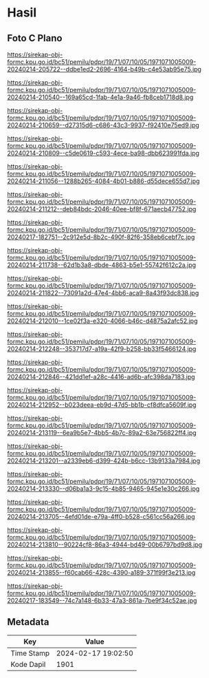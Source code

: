 # Hasil

## Foto C Plano

https://sirekap-obj-formc.kpu.go.id/bc51/pemilu/pdpr/19/71/07/10/05/1971071005009-20240214-205722--ddbe1ed2-2696-4164-b49b-c4e53ab95e75.jpg

https://sirekap-obj-formc.kpu.go.id/bc51/pemilu/pdpr/19/71/07/10/05/1971071005009-20240214-210540--169a65cd-1fab-4e1a-9a46-fb8ceb1718d8.jpg

https://sirekap-obj-formc.kpu.go.id/bc51/pemilu/pdpr/19/71/07/10/05/1971071005009-20240214-210659--d27315d6-c686-43c3-9937-f92410e75ed9.jpg

https://sirekap-obj-formc.kpu.go.id/bc51/pemilu/pdpr/19/71/07/10/05/1971071005009-20240214-210809--c5de0619-c593-4ece-ba98-dbb623991fda.jpg

https://sirekap-obj-formc.kpu.go.id/bc51/pemilu/pdpr/19/71/07/10/05/1971071005009-20240214-211056--1288b265-4084-4b01-b886-d55dece655d7.jpg

https://sirekap-obj-formc.kpu.go.id/bc51/pemilu/pdpr/19/71/07/10/05/1971071005009-20240214-211212--deb84bdc-2046-40ee-bf8f-671aecb47752.jpg

https://sirekap-obj-formc.kpu.go.id/bc51/pemilu/pdpr/19/71/07/10/05/1971071005009-20240217-182751--2c912e5d-8b2c-490f-82f6-358eb6cebf7c.jpg

https://sirekap-obj-formc.kpu.go.id/bc51/pemilu/pdpr/19/71/07/10/05/1971071005009-20240214-211738--62d1b3a8-dbde-4863-b5e1-55742f612c2a.jpg

https://sirekap-obj-formc.kpu.go.id/bc51/pemilu/pdpr/19/71/07/10/05/1971071005009-20240214-211822--73091a2d-47e4-4bb6-aca9-8a43f93dc838.jpg

https://sirekap-obj-formc.kpu.go.id/bc51/pemilu/pdpr/19/71/07/10/05/1971071005009-20240214-212010--1ce02f3a-e320-4066-b46c-d4875a2afc52.jpg

https://sirekap-obj-formc.kpu.go.id/bc51/pemilu/pdpr/19/71/07/10/05/1971071005009-20240214-212248--353717d7-a19a-42f9-b258-bb33f5466124.jpg

https://sirekap-obj-formc.kpu.go.id/bc51/pemilu/pdpr/19/71/07/10/05/1971071005009-20240214-212846--421dd1ef-a28c-4416-ad6b-afc398da7183.jpg

https://sirekap-obj-formc.kpu.go.id/bc51/pemilu/pdpr/19/71/07/10/05/1971071005009-20240214-212952--b023deea-eb9d-47d5-bb1b-cf8dfca5609f.jpg

https://sirekap-obj-formc.kpu.go.id/bc51/pemilu/pdpr/19/71/07/10/05/1971071005009-20240214-213119--6ea9b5e7-4bb5-4b7c-89a2-63e756822ff4.jpg

https://sirekap-obj-formc.kpu.go.id/bc51/pemilu/pdpr/19/71/07/10/05/1971071005009-20240214-213201--a2339eb6-d399-424b-b6cc-13b9133a7984.jpg

https://sirekap-obj-formc.kpu.go.id/bc51/pemilu/pdpr/19/71/07/10/05/1971071005009-20240214-213330--d06ba1a3-9c15-4b85-9465-945e1e30c266.jpg

https://sirekap-obj-formc.kpu.go.id/bc51/pemilu/pdpr/19/71/07/10/05/1971071005009-20240214-213705--4efd01de-e79a-4ff0-b528-c561cc56a266.jpg

https://sirekap-obj-formc.kpu.go.id/bc51/pemilu/pdpr/19/71/07/10/05/1971071005009-20240214-213810--90224cf8-86a3-4944-bd49-00b6797bd9d8.jpg

https://sirekap-obj-formc.kpu.go.id/bc51/pemilu/pdpr/19/71/07/10/05/1971071005009-20240214-213855--f60cab66-428c-4390-a189-371f99f3e213.jpg

https://sirekap-obj-formc.kpu.go.id/bc51/pemilu/pdpr/19/71/07/10/05/1971071005009-20240217-183549--74c7a148-6b33-47a3-861a-7be9f34c52ae.jpg


## Metadata

| Key        | Value               |
| ---------- | ------------------- |
| Time Stamp | 2024-02-17 19:02:50 |
| Kode Dapil | 1901                |



